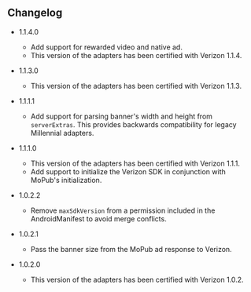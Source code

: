## Changelog
  * 1.1.4.0
    * Add support for rewarded video and native ad.
    * This version of the adapters has been certified with Verizon 1.1.4.

  * 1.1.3.0
    * This version of the adapters has been certified with Verizon 1.1.3.

  * 1.1.1.1
    * Add support for parsing banner's width and height from `serverExtras`. This provides backwards compatibility for legacy Millennial adapters.

  * 1.1.1.0
    * This version of the adapters has been certified with Verizon 1.1.1.
    * Add support to initialize the Verizon SDK in conjunction with MoPub's initialization.
  
  * 1.0.2.2
    * Remove `maxSdkVersion` from a permission included in the AndroidManifest to avoid merge conflicts.

  * 1.0.2.1
    * Pass the banner size from the MoPub ad response to Verizon.

  * 1.0.2.0
    * This version of the adapters has been certified with Verizon 1.0.2.

